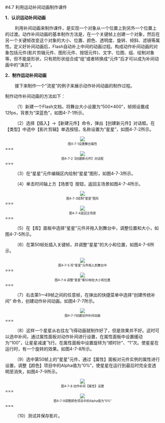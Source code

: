 #4.7 利用运动补间动画制作课件

**1．认识运动补间动画**

&nbsp;&nbsp;&nbsp;&nbsp;&nbsp;&nbsp;&nbsp;&nbsp;利用补间动画来制作课件，是实现一个对象从一个位置上到另外一个位置上的过渡。动作补间动画的基本制作方法是，在一个关键帧上创建一个对象，然后在另一个关键帧改变这个对象的大小、位置、颜色、透明度、旋转、倾斜、滤镜等属性。定义好补间动画后，Flash自动补上中间的动画过程。构成动作补间动画的对象包括元件(影片剪辑元件、图形元件、按钮元件)、文字、位图、组、绘制对象等，但不能是形状，只有把形状组合成“组”或者转换成“元件”后才可以成为补间动画中的“演员”。

**2．制作运动补间动画**

&nbsp;&nbsp;&nbsp;&nbsp;&nbsp;&nbsp;&nbsp;&nbsp;接下来制作一个“流星”的例子来展示动作补间动画的制作过程。

制作动作补间动画的方法如下：

&nbsp;&nbsp;&nbsp;&nbsp;&nbsp;&nbsp;&nbsp;&nbsp;（1）新建一个Flash文档，将舞台大小设置为“500×400”，帧频设置成12fps，背景为“深蓝色”，如图4-7-1所示。

&nbsp;&nbsp;&nbsp;&nbsp;&nbsp;&nbsp;&nbsp;&nbsp;（2）选择【插入】→【新建元件】命令，弹出【创建新元件】对话框。在【类型】中选中【影片剪辑】单选按钮，名称设置为“星星”，如图4-7-2所示。

<div align="center"><img src="/assets/4-7-1.png"></div>
<div align="center"><span style="font-size:10px">图4-7-1设置舞台属性</span></div>
===

<div align="center"><img src="/assets/4-7-2.png"></div>
<div align="center"><span style="font-size:10px">图4-7-2【创建新元件】对话框</span></div>
===
               
&nbsp;&nbsp;&nbsp;&nbsp;&nbsp;&nbsp;&nbsp;&nbsp;（3）在“星星”元件编辑区内绘制“星星”图形，如图4-7-3所示。

&nbsp;&nbsp;&nbsp;&nbsp;&nbsp;&nbsp;&nbsp;&nbsp;（4）单击时间轴上方【场景1】按钮，返回主场景如图4-7-4所示。

<div align="center"><img src="/assets/4-7-3.png"></div>
<div align="center"><span style="font-size:10px">图4-7-3绘制“星星”图形</span></div>
===

<div align="center"><img src="/assets/4-7-4.png"></div>
<div align="center"><span style="font-size:10px">图4-7-4返回主场景</span></div>
===

                       
&nbsp;&nbsp;&nbsp;&nbsp;&nbsp;&nbsp;&nbsp;&nbsp;（5）在【库】面板中选择“星星”元件并拖入到舞台中，调整位置和大小，如图4-7-5所示。

&nbsp;&nbsp;&nbsp;&nbsp;&nbsp;&nbsp;&nbsp;&nbsp;（6）在第50帧处插入关键帧，并调整“星星”的大小和位置，如图4-7-6所示。

<div align="center"><img src="/assets/4-7-5.png"></div>
<div align="center"><span style="font-size:10px">图4-7-5 将“星星”元件拖入到舞台中</span></div>
===

<div align="center"><img src="/assets/4-7-6.png"></div>
<div align="center"><span style="font-size:10px">图4-7-6 调整“星星”第50帧处大小和位置</span></div>
===
             
&nbsp;&nbsp;&nbsp;&nbsp;&nbsp;&nbsp;&nbsp;&nbsp;（7）右击第1—49帧之间的任意帧，在弹出的快捷菜单中选择“创建传统补间” 命令，创建动作补间动画。如图4-7-7所示。

<div align="center"><img src="/assets/4-7-7.png"></div>
<div align="center"><span style="font-size:10px">图4-7-7创建动作补间动画</span></div>
===

&nbsp;&nbsp;&nbsp;&nbsp;&nbsp;&nbsp;&nbsp;&nbsp;（8）这样一个星星从右往左飞得动画就制作好了，但是效果并不好。这时可以选中补间，通过属性面板对动作补间进行设置，在属性面板中设置缓动为“100”，让星星减速飞行。在属性面板中设置旋转为“顺时针”、“1”次。使星星在运行时，有一个旋转的效果。如图4-7-8所示。

&nbsp;&nbsp;&nbsp;&nbsp;&nbsp;&nbsp;&nbsp;&nbsp;（9）选中第50帧上的“星星”元件，通过【属性】面板对元件实例的属性进行设置，调整【颜色】项目中的Alpha值为“0%”，使星星在运行到最后时完全变透明至消失，如图4-7-9所示。

<div align="center"><img src="/assets/4-7-8.png"></div>
<div align="center"><span style="font-size:10px">图4-7-8 动作补间【属性】设置</span></div>
===

<div align="center"><img src="/assets/4-7-9.png"></div>
<div align="center"><span style="font-size:10px">图4-7-9调整颜色项目中的Alpha值为“0%”</span></div>
===
            
&nbsp;&nbsp;&nbsp;&nbsp;&nbsp;&nbsp;&nbsp;&nbsp;（10）测试并保存影片。
